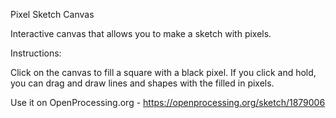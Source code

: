 Pixel Sketch Canvas

Interactive canvas that allows you to make a sketch with pixels.

Instructions:

Click on the canvas to fill a square with a black pixel. If you click and hold, you can drag and draw lines and shapes with the filled in pixels.

Use it on OpenProcessing.org - https://openprocessing.org/sketch/1879006 
